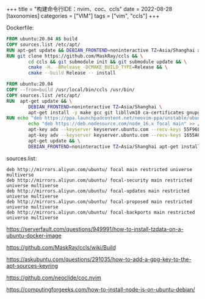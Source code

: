 +++
title = "构建命令行IDE：nvim、coc、ccls"
date = 2022-08-28
[taxonomies]
categories = ["VIM"]
tags = ["vim", "ccls"]
+++

Dockerfile:

```dockerfile
FROM ubuntu:20.04 AS build
COPY sources.list /etc/apt/
RUN apt-get update && DEBIAN_FRONTEND=noninteractive TZ=Asia/Shanghai apt-get install -y libclang-10-dev clang-10 clang libz-dev cmake gcc g++ git
RUN git clone https://github.com/MaskRay/ccls && \
	    cd ccls && git submodule init && git submodule update && \
	    cmake -H. -BRelease -DCMAKE_BUILD_TYPE=Release && \
	    cmake --build Release -- install

FROM ubuntu:20.04
COPY --from=build /usr/local/bin/ccls /usr/bin/
COPY sources.list /etc/apt/
RUN  apt-get update && \
	    DEBIAN_FRONTEND=noninteractive TZ=Asia/Shanghai \
	    apt-get install -y make gcc git libllvm10 ca-certificates gnupg curl
RUN echo "deb https://ppa.launchpadcontent.net/neovim-ppa/unstable/ubuntu focal main" >> /etc/apt/sources.list && \
	    echo "deb https://deb.nodesource.com/node_16.x focal main" >> /etc/apt/sources.list && \
	    apt-key adv --keyserver keyserver.ubuntu.com --recv-keys 55F96FCF8231B6DD && \
	    apt-key adv --keyserver keyserver.ubuntu.com --recv-keys 1655A0AB68576280 && \
	    apt-get update && \
	    DEBIAN_FRONTEND=noninteractive TZ=Asia/Shanghai apt-get install -y neovim nodejs cscope ctags
```

sources.list:

```
deb http://mirrors.aliyun.com/ubuntu/ focal main restricted universe multiverse
deb http://mirrors.aliyun.com/ubuntu/ focal-security main restricted universe multiverse
deb http://mirrors.aliyun.com/ubuntu/ focal-updates main restricted universe multiverse
deb http://mirrors.aliyun.com/ubuntu/ focal-proposed main restricted universe multiverse
deb http://mirrors.aliyun.com/ubuntu/ focal-backports main restricted universe multiverse
```

https://serverfault.com/questions/949991/how-to-install-tzdata-on-a-ubuntu-docker-image

https://github.com/MaskRay/ccls/wiki/Build

https://askubuntu.com/questions/291035/how-to-add-a-gpg-key-to-the-apt-sources-keyring

https://github.com/neoclide/coc.nvim

https://computingforgeeks.com/how-to-install-node-js-on-ubuntu-debian/
